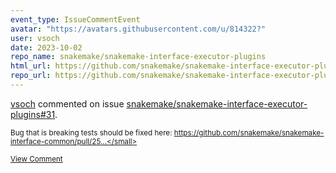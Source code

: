 ```yaml
---
event_type: IssueCommentEvent
avatar: "https://avatars.githubusercontent.com/u/814322?"
user: vsoch
date: 2023-10-02
repo_name: snakemake/snakemake-interface-executor-plugins
html_url: https://github.com/snakemake/snakemake-interface-executor-plugins/pull/31
repo_url: https://github.com/snakemake/snakemake-interface-executor-plugins
---
```


<a href='https://github.com/vsoch' target='_blank'>vsoch</a> commented on issue <a href='https://github.com/snakemake/snakemake-interface-executor-plugins/pull/31' target='_blank'>snakemake/snakemake-interface-executor-plugins#31</a>.

<small>Bug that is breaking tests should be fixed here: https://github.com/snakemake/snakemake-interface-common/pull/25...</small>

<a href='https://github.com/snakemake/snakemake-interface-executor-plugins/pull/31' target='_blank'>View Comment</a>